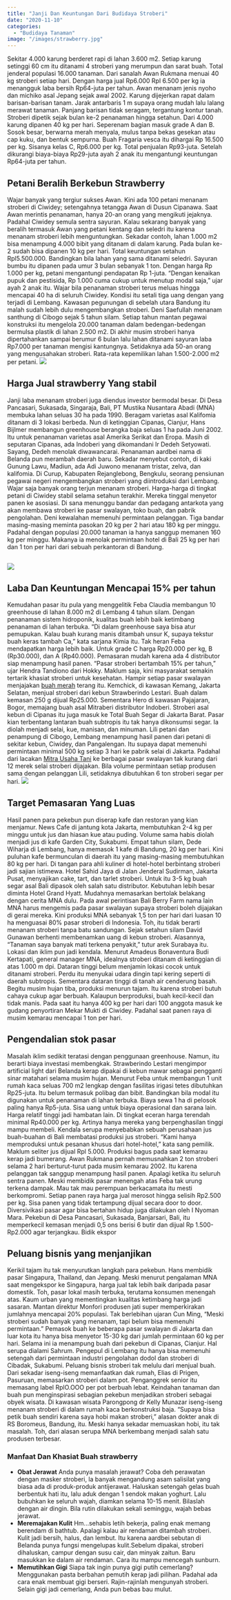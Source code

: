 ```yaml
---
title: "Janji Dan Keuntungan Dari Budidaya Stroberi"
date: "2020-11-10"
categories: 
  - "Budidaya Tanaman"
image: "/images/strawberry.jpg"
---
```


Sekitar 4.000 karung berderet rapi di lahan 3.600 m2. Setiap karung setinggi 60 cm itu ditanami 4 stroberi yang merumpun dan sarat buah. Total jenderal populasi 16.000 tanaman. Dari sanalah Awan Rukmana menuai 40 kg stroberi setiap hari. Dengan harga jual Rp6.000 Rpl 6.500 per kg ia menangguk laba bersih Rp64-juta per tahun. Awan menanam jenis nyoho dan michiko asal Jepang sejak awal 2002. Karung dijejerkan rapat dalam barisan-barisan tanam. Jarak antarbaris 1 m supaya orang mudah lalu lalang merawat tanaman. Panjang barisan tidak seragam, tergantung kontur tanah. Stroberi dipetik sejak bulan ke-2 penanaman hingga setahun. Dari 4.000 karung dipanen 40 kg per hari. Seperenam bagian masuk grade A dan B. Sosok besar, berwarna merah menyala, mulus tanpa bekas gesekan atau cap kuku, dan bentuk sempurna. Buah Fragaria vesca itu dihargai Rp 16.500 per kg. Sisanya kelas C, Rp6.000 per kg. Total penjualan Rp93-juta. Setelah dikurangi biaya-biaya Rp29-juta ayah 2 anak itu mengantungi keuntungan Rp64-juta per tahun.

## Petani Beralih Berkebun Strawberry

Wajar banyak yang tergiur sukses Awan. Kini ada 100 petani menanam stroberi di Ciwidey; setengahnya tetangga Awan di Dusun Cipanawa. Saat Awan merintis penanaman, hanya 20-an orang yang mengikuti jejaknya. Padahal Ciwidey semula sentra sayuran. Kalau sekarang banyak yang beralih termasuk Awan yang petani kentang dan seledri itu karena menanam stroberi lebih menguntungkan. Sekadar contoh, lahan 1.000 m2 bisa menampung 4.000 bibit yang ditanam di dalam karung. Pada bulan ke-2 sudah bisa dipanen 10 kg per hari. Total keuntungan setahun Rpl5.500.000. Bandingkan bila lahan yang sama ditanami seledri. Sayuran bumbu itu dipanen pada umur 3 bulan sebanyak 1 ton. Dengan harga Rp 1.000 per kg, petani mengantungi pendapatan Rp 1-juta. “Dengan kenaikan pupuk dan pestisida, Rp 1.000 cuma cukup untuk menutup modal saja,” ujar ayah 2 anak itu. Wajar bila penanaman stroberi terus meluas hingga mencapai 40 ha di seluruh Ciwidey. Kondisi itu setali tiga uang dengan yang terjadi di Lembang. Kawasan pegunungan di sebelah utara Bandung itu malah sudah lebih dulu mengembangkan stroberi. Deni Saefullah menanam santhung di Cibogo sejak 5 tahun silam. Setiap tahun mantan pegawai konstruksi itu mengelola 20.000 tanaman dalam bedengan-bedengan bermulsa plastik di lahan 2.500 m2. Di akhir musim stroberi hanya dipertahankan sampai berumur 6 bulan lalu lahan ditanami sayuran laba Rp7.000 per tanaman mengisi kantungnya. Setidaknya ada 50-an orang yang mengusahakan stroberi. Rata-rata kepemilikan lahan 1.500-2.000 m2 per petani. [![](/images/petani-mencuci-buah-strawberry-1024x576.jpg)](http://localhost/mitra/wp-content/uploads/2020/11/petani-mencuci-buah-strawberry.jpg)

## Harga Jual strawberry Yang stabil

Janji laba menanam stroberi juga diendus investor bermodal besar. Di Desa Pancasari, Sukasada, Singaraja, Bali, PT Mustika Nusantara Abadi (MNA) membuka lahan seluas 30 ha pada 1990. Beragam varietas asal Kalifomia ditanam di 3 lokasi berbeda. Nun di ketinggian Cipanas, Cianjur, Hans Bijlmer membangun greenhouse berangka baja seluas 1 ha pada Juni 2002. Itu untuk penanaman varietas asal Amerika Serikat dan Eropa. Masih di seputaran Cipanas, ada Indoberi yang dikomandani Ir Dedeh Setyowati. Sayang, Dedeh menolak diwawancarai. Penanaman aardbei nama di Belanda pun merambah daerah baru. Sekadar menyebut contoh, di kaki Gunung Lawu, Madiun, ada Adi Juwono menanam tristar, zelva, dan kalifomia. Di Curup, Kabupaten Rejanglebong, Bengkulu, seorang pensiunan pegawai negeri mengembangkan stroberi yang diintroduksi dari Lembang. Wajar saja banyak orang terjun menanam stroberi. Harga-harga di tingkat petani di Ciwidey stabil selama setahun terakhir. Mereka tinggal menyetor panen ke asosiasi. Di sana menunggu bandar dan pedagang antarkota yang akan membawa stroberi ke pasar swalayan, toko buah, dan pabrik pengolahan. Deni kewalahan memenuhi permintaan pelanggan. Tiga bandar masing-masing meminta pasokan 20 kg per 2 hari atau 180 kg per minggu. Padahal dengan populasi 20.000 tanaman ia hanya sanggup memanen 160 kg per minggu. Makanya ia menolak permintaan hotel di Bali 25 kg per hari dan 1 ton per hari dari sebuah perkantoran di Bandung.

## [![](/images/budidaya-1024x576.jpg)](http://localhost/mitra/wp-content/uploads/2020/11/budidaya.jpg)

## Laba Dan Keuntungan Mencapai 15% per tahun

Kemudahan pasar itu pula yang menggelitik Feba Claudia membangun 10 greenhouse di lahan 8.000 m2 di Lembang 4 tahun silam. Dengan penanaman sistem hidroponik, kualitas buah lebih baik ketimbang penanaman di lahan terbuka. “Di dalam greenhouse saya bisa atur pemupukan. Kalau buah kurang manis ditambah unsur K, supaya tekstur buah keras tambah Ca,” kata sarjana Kimia itu. Tak heran Feba mendapatkan harga lebih baik. Untuk grade C harga Rp20.000 per kg, B (Rp30.000), dan A (Rp40.000). Pemasaran mudah karena ada 4 distributor siap menampung hasil panen. “Pasar stroberi bertambah 15% per tahun,” ujar Hendra Tandiono dari Hokky. Maklum saja, kini masyarakat semakin tertarik khasiat stroberi untuk kesehatan. Hampir setiap pasar swalayan menjajakan [buah merah](http://localhost/mitra/topik/buah-merah "buah merah") terang itu. Kemchick, di kawasan Kemang, Jakarta Selatan, menjual stroberi dari kebun Strawberindo Lestari. Buah dalam kemasan 250 g dijual Rp25.000. Sementara Hero di kawasan Pajajaran, Bogor, memajang buah asal Mitraberi distributor Indoberi. Stroberi asal kebun di Cipanas itu juga masuk ke Total Buah Segar di Jakarta Barat. Pasar kian terbentang lantaran buah subtropis itu tak hanya dikonsumsi segar. Ia diolah menjadi selai, kue, manisan, dan minuman. Lili petani dan penampung di Cibogo, Lembang menampung hasil panen dari petani di sekitar kebun, Ciwidey, dan Pangalengan. Itu supaya dapat memenuhi permintaan minimal 500 kg setiap 3 hari ke pabrik selai di Jakarta. Padahal dari lacakan [Mitra Usaha Tani](http://localhost/mitra) ke berbagai pasar swalayan tak kurang dari 12 merek selai stroberi dijajakan. Bila volume permintaan setiap produsen sama dengan pelanggan Lili, setidaknya dibutuhkan 6 ton stroberi segar per hari. [![](/images/panen-1024x576.jpg)](http://localhost/mitra/wp-content/uploads/2020/11/panen.jpg)

## Target Pemasaran Yang Luas

Hasil panen para pekebun pun diserap kafe dan restoran yang kian menjamur. News Cafe di jantung kota Jakarta, membutuhkan 2-4 kg per minggu untuk jus dan hiasan kue atau puding. Volume sama habis diolah menjadi jus di kafe Garden City, Sukabumi. Empat tahun silam, Dede Wiharja di Lembang, hanya memasok 1 kafe di Bandung, 20 kg per hari. Kini puluhan kafe bermunculan di daerah itu yang masing-masing membutuhkan 80 kg per hari. Di tangan para ahli kuliner di hotel-hotel berbintang stroberi jadi sajian istimewa. Hotel Sahid Jaya di Jalan Jenderal Sudirman, Jakarta Pusat, menyajikan cake, tart, dan tarlet stroberi. Untuk itu 3-5 kg buah segar asal Bali dipasok oleh salah satu distributor. Kebutuhan lebih besar diminta Hotel Grand Hyatt. Mudahnya memasarkan bertolak belakang dengan cerita MNA dulu. Pada awal perintisan Bali Berry Farm nama lain MNA harus mengemis pada pasar swalayan supaya stroberi boleh dijajakan di gerai mereka. Kini produksi MNA sebanyak 1,5 ton per hari dari luasan 10 ha menguasai 80% pasar stroberi di Indonesia. Toh, itu tidak berarti menanam stroberi tanpa batu sandungan. Sejak setahun silam David Gunawan berhenti membenamkan uang di kebun stroberi. Alasannya, “Tanaman saya banyak mati terkena penyakit,” tutur arek Surabaya itu. Lokasi dan iklim pun jadi kendala. Menurut Amadeus Bonaventura Budi Kertapati, general manager MNA, idealnya stroberi ditanam di ketinggian di atas 1.000 m dpi. Dataran tinggi belum menjamin lokasi cocok untuk ditanami stroberi. Perdu itu menyukai udara dingin tapi kering seperti di daerah subtropis. Sementara dataran tinggi di tanah air cenderung basah. Begitu musim hujan tiba, produksi menurun tajam. Itu karena stroberi butuh cahaya cukup agar berbuah. Kalaupun berproduksi, buah kecil-kecil dan tidak manis. Pada saat itu hanya 400 kg per hari dari 100 anggota masuk ke gudang penyortiran Mekar Mukti di Ciwidey. Padahal saat panen raya di musim kemarau mencapai 1 ton per hari.

## Pengendalian stok pasar

Masalah iklim sedikit teratasi dengan penggunaan greenhouse. Namun, itu berarti biaya investasi membengkak. Strawberindo Lestari mengimpor artificial light dari Belanda kerap dipakai di kebun mawar sebagai pengganti sinar matahari selama musim hujan. Menurut Feba untuk membangun 1 unit rumah kaca seluas 700 m2 lengkap dengan fasilitas irigasi tetes dibutuhkan Rp25-juta. Itu belum termasuk polibag dan bibit. Bandingkan bila modal itu digunakan untuk penanaman di lahan terbuka. Biaya sewa 1 ha di pelosok paling hanya Rp5-juta. Sisa uang untuk biaya operasional dan sarana lain. Harga relatif tinggi jadi hambatan lain. Di tingkat eceran harga terendah minimal Rp40.000 per kg. Artinya hanya mereka yang berpenghasilan tinggi mampu membeli. Kendala serupa menyebabkan sebuah perusahaan jus buah-buahan di Bali membatasi produksi jus stroberi. “Kami hanya memproduksi untuk pesanan khusus dari hotel-hotel,” kata sang pemilik. Maklum seliter jus dijual Rpl 5.000. Produksi bagus pada saat kemarau kerap jadi bumerang. Awan Rukmana pernah memusnahkan 2 ton stroberi selama 2 hari berturut-turut pada musim kemarau 2002. Itu karena pelanggan tak sanggup menampung hasil panen. Apalagi ketika itu seluruh sentra panen. Meski membidik pasar menengah atas Feba tak urung terkena dampak. Mau tak mau perempuan berkacamata itu mesti berkompromi. Setiap panen raya harga jual merosot hingga selisih Rp2.500 per kg. Sisa panen yang tidak tertampung dijual secara door to door. Diversivikasi pasar agar bisa bertahan hidup juga dilakukan oleh I Nyoman Mara. Pekebun di Desa Pancasari, Sukasada, Banjarsari, Bali, itu memperkecil kemasan menjadi 0,5 ons berisi 6 butir dan dijual Rp 1.500-Rp2.000 agar terjangkau. Bidik ekspor

## Peluang bisnis yang menjanjikan

Kerikil tajam itu tak menyurutkan langkah para pekebun. Hans membidik pasar Singapura, Thailand, dan Jepang. Meski menurut pengalaman MNA saat mengekspor ke Singapura, harga jual tak lebih baik daripada pasar domestik. Toh, pasar lokal masih terbuka, terutama konsumen menengah atas. Kaum urban yang mementingkan kualitas ketimbang harga jadi sasaran. Mantan direktur Monfori produsen jati super memperkirakan jumlahnya mencapai 20% populasi. Tak berlebihan ujaran Cun Ming, “Meski stroberi sudah banyak yang menanam, tapi belum bisa memenuhi permintaan.” Pemasok buah ke beberapa pasar swalayan di Jakarta dan luar kota itu hanya bisa menyetor 15-30 kg dari jumlah permintaan 60 kg per hari. Selama ini ia menampung buah dari pekebun di Cipanas, Cianjur. Hal serupa dialami Sahrum. Pengepul di Lembang itu hanya bisa memenuhi setengah dari permintaan industri pengolahan dodol dan stroberi di Cibadak, Sukabumi. Peluang bisnis stroberi tak melulu dari menjual buah. Dari sekadar iseng-iseng memanfaatkan dak rumah, Elias di Prigen, Pasuruan, memasarkan stroberi dalam pot. Penganggrek senior itu memasang label RplO.OOO per pot berbuah lebat. Keindahan tanaman dan buah pun menginspirasi sebagian pekebun menjadikan stroberi sebagai obyek wisata. Di kawasan wisata Parongpong dr Kelly Munazar iseng-iseng menanam stroberi di dalam rumah kaca berkonstruksi baja. “Supaya bisa petik buah sendiri karena saya hobi makan stroberi,” alasan dokter anak di RS Boromeus, Bandung, itu. Meski hanya sekadar memuaskan hobi, itu tak masalah. Toh, dari alasan serupa MNA berkembang menjadi salah satu produsen terbesar.

### Manfaat Dan Khasiat Buah strawberry

- **Obat Jerawat** Anda punya masalah jerawat? Coba deh perawatan dengan masker stroberi, la banyak mengandung asam salisilat yang biasa ada di produk-produk antijerawat. Haluskan setengah gelas buah berbentuk hati itu, lalu aduk dengan 1 sendok makan yoghurt. Lalu bubuhkan ke seluruh wajah, diamkan selama 10-15 menit. Bilaslah dengan air dingin. Bila rutin dilakukan sekali seminggu, wajah bebas jerawat.
- **Meremajakan Kulit** Hm...sehabis letih bekerja, paling enak memang berendam di bathtub. Apalagi kalau air rendaman ditambah stroberi. Kulit jadi bersih, halus, dan lembut. Itu karena aardbei sebutan di Belanda punya fungsi mengelupas kulit.Sebelum dipakai, stroberi dihaluskan, campur dengan susu cair, dan minyak zaitun. Baru masukkan ke dalam air rendaman. Cara itu mampu mencegah sunburn.
- **Memutihkan Gigi** Siapa tak ingin punya gigi putih cemerlang? Menggunakan pasta berbahan pemutih kerap jadi pilihan. Padahal ada cara enak membuat gigi berseri. Rajin-rajinlah mengunyah stroberi. Selain gigi jadi cemerlang, Anda pun bebas bau mulut.
